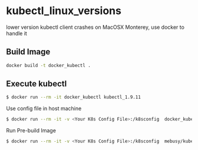 # kubectl_linux_versions

lower version kubectl client crashes on MacOSX Monterey,  use docker to handle it


## Build Image

```bash
docker build -t docker_kubectl .
```

## Execute kubectl

```bash
$ docker run --rm -it docker_kubectl kubectl_1.9.11 
```

Use config file in host machine

```bash
$ docker run --rm -it -v <Your K8s Config File>:/k8sconfig  docker_kubectl kubectl_1.9.11 --kubeconfig k8sconfig get namespace
```

Run Pre-build Image

```bash
$ docker run --rm -it -v <Your K8s Config File>:/k8sconfig  mebusy/kubectl_versions  kubectl_1.9.11 --kubeconfig k8sconfig get namespace
```
